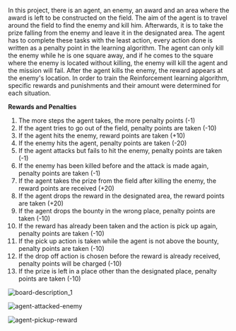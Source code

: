 In this project, there is an agent, an enemy, an award and an area where the award is left to be constructed on the field. The aim of the agent is to travel around the field to find the enemy and kill him. Afterwards, it is to take the prize falling from the enemy and leave it in the designated area. The agent has to complete these tasks with the least action, every action done is written as a penalty point in the learning algorithm. The agent can only kill the enemy while he is one square away, and if he comes to the square where the enemy is located without killing, the enemy will kill the agent and the mission will fail. After the agent kills the enemy, the reward appears at the enemy's location. In order to train the Reinforcement learning algorithm, specific rewards and punishments and their amount were determined for each situation.

**Rewards and Penalties**

1) The more steps the agent takes, the more penalty points (-1)
2) If the agent tries to go out of the field, penalty points are taken  (-10)
3) If the agent hits the enemy, reward points are taken (+10)
4) If the enemy hits the agent, penalty points are taken  (-20)
5) If the agent attacks but fails to hit the enemy, penalty points are taken (-1)
6) If the enemy has been killed before and the attack is made again, penalty points are taken (-1)
7) If the agent takes the prize from the field after killing the enemy, the reward points are received (+20)
8) If the agent drops the reward in the designated area, the reward points are taken (+20)
9) If the agent drops the bounty in the wrong place, penalty points are taken  (-10)
10) If the reward has already been taken and the action is pick up again, penalty points are taken  (-10)
11) If the pick up action is taken while the agent is not above the bounty, penalty points are taken  (-10)
12) If the drop off action is chosen before the reward is already received, penalty points will be charged  (-10)
13) If the prize is left in a place other than the designated place, penalty points are taken (-10)

![board-description_1](https://user-images.githubusercontent.com/64321774/236809039-8f14fd05-80f5-4300-bb8c-74efb154182a.png)

![agent-attacked-enemy](https://user-images.githubusercontent.com/64321774/236809726-2aa0578d-4789-4b44-84a7-2fd038ff4d5f.png)

![agent-pickup-reward](https://user-images.githubusercontent.com/64321774/236809750-f3c4e997-4995-435e-b41b-4fa2f6fc43e2.png)
